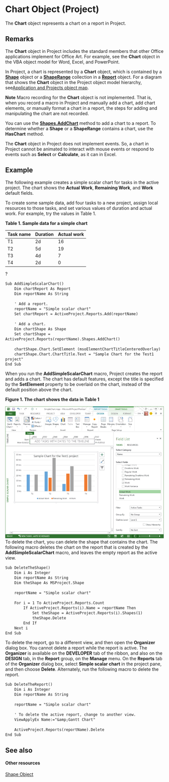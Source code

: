 
# Chart Object (Project)
The  **Chart** object represents a chart on a report in Project.




## Remarks

The  **Chart** object in Project includes the standard members that other Office applications implement for Office Art. For example, see the **Chart** object in the VBA object model for Word, Excel, and PowerPoint.

In Project, a chart is represented by a  **Chart** object, which is contained by a **[Shape](d2b32bcd-5595-a4a7-9772-feb25fd0103a.md)** object or a **[ShapeRange](315031aa-4b8c-424b-26e7-ce15897beb05.md)** collection in a **[Report](38ef993e-e5cd-b451-06aa-41eb0e93450e.md)** object. For a diagram that shows the **Chart** object in the Project object model hierarchy, see[Application and Projects object map](http://msdn.microsoft.com/library/608f1291-ce25-8a5f-f0ba-7c1e823a12f4%28Office.15%29.aspx).


 **Note**  Macro recording for the  **Chart** object is not implemented. That is, when you record a macro in Project and manually add a chart, add chart elements, or manually format a chart in a report, the steps for adding and manipulating the chart are not recorded.

You can use the  **[Shapes.AddChart](d404a9de-c1aa-c2a0-bf85-dc1f1735cf3c.md)** method to add a chart to a report. To determine whether a **Shape** or a **ShapeRange** contains a chart, use the **HasChart** method.

The  **Chart** object in Project does not implement events. So, a chart in Project cannot be animated to interact with mouse events or respond to events such as **Select** or **Calculate**, as it can in Excel.


## Example

The following example creates a simple scalar chart for tasks in the active project. The chart shows the  **Actual Work**,  **Remaining Work**, and  **Work** default fields.

To create some sample data, add four tasks to a new project, assign local resources to those tasks, and set various values of duration and actual work. For example, try the values in Table 1.


**Table 1. Sample data for a simple chart**


|**Task name**|**Duration**|**Actual work**|
|:-----|:-----|:-----|
|T1|2d|16|
|T2|5d|19|
|T3|4d|7|
|T4|2d|0|
?




```
Sub AddSimpleScalarChart()
    Dim chartReport As Report
    Dim reportName As String
    
    ' Add a report.
    reportName = "Simple scalar chart"
    Set chartReport = ActiveProject.Reports.Add(reportName)

    ' Add a chart.
    Dim chartShape As Shape
    Set chartShape = ActiveProject.Reports(reportName).Shapes.AddChart()
    
    chartShape.Chart.SetElement (msoElementChartTitleCenteredOverlay)
    chartShape.Chart.ChartTitle.Text = "Sample Chart for the Test1 project"
End Sub
```

When you run the  **AddSimpleScalarChart** macro, Project creates the report and adds a chart. The chart has default features, except the title is specified by the **SetElement** property to be overlaid on the chart, instead of the default position above the chart.


**Figure 1. The chart shows the data in Table 1**

![Simple scalar chart in a report](images/pj15_VBA_ChartObject.gif)To delete the chart, you can delete the shape that contains the chart. The following macro deletes the chart on the report that is created by the  **AddSimpleScalarChart** macro, and leaves the empty report as the active view.




```
Sub DeleteTheShape()
    Dim i As Integer
    Dim reportName As String
    Dim theShape As MSProject.Shape
    
    reportName = "Simple scalar chart"
        
    For i = 1 To ActiveProject.Reports.Count
        If ActiveProject.Reports(i).Name = reportName Then
            Set theShape = ActiveProject.Reports(i).Shapes(1)
            theShape.Delete
        End If
    Next i
End Sub
```

To delete the report, go to a different view, and then open the  **Organizer** dialog box. You cannot delete a report while the report is active. The **Organizer** is available on the **DEVELOPER** tab of the ribbon, and also on the **DESIGN** tab, in the **Report** group, on the **Manage** menu. On the **Reports** tab of the **Organizer** dialog box, select **Simple scalar chart** in the project pane, and then choose **Delete**. Alternately, run the following macro to delete the report.




```
Sub DeleteTheReport()
    Dim i As Integer
    Dim reportName As String
    
    reportName = "Simple scalar chart"

    ' To delete the active report, change to another view.
    ViewApplyEx Name:="&amp;Gantt Chart"
    
    ActiveProject.Reports(reportName).Delete
End Sub
```


## See also


#### Other resources


[Shape Object](d2b32bcd-5595-a4a7-9772-feb25fd0103a.md)
